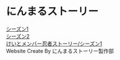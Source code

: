 # にんまるストーリー
[シーズン1](https://gx1285.github.io/Ninmaru-Story/Season%201/ep1~ep4)  
[シーズン2](https://gx1285.github.io/Ninmaru-Story/Season%202/ep5~ep16)  
[けいとメンバー忍者ストーリー/シーズン1](https://gx1285.github.io/Ninmaru-Story/Keito%20member%20ninja%20story/Season%201)  
Website Create By にんまるストーリー製作部
